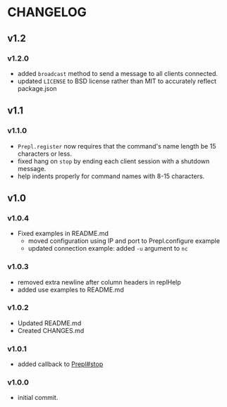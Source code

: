 CHANGELOG
=========

## v1.2
### v1.2.0
* added `broadcast` method to send a message to all clients connected.
* updated `LICENSE` to BSD license rather than MIT to accurately reflect package.json

## v1.1
### v1.1.0
* `Prepl.register` now requires that the command's name length be 15 characters or less.
* fixed hang on `stop` by ending each client session with a shutdown message.
* help indents properly for command names with 8-15 characters.

## v1.0
### v1.0.4
* Fixed examples in README.md
  * moved configuration using IP and port to Prepl.configure example
  * updated connection example: added `-u` argument to `nc`

### v1.0.3
* removed extra newline after column headers in replHelp
* added use examples to README.md

### v1.0.2
* Updated README.md
* Created CHANGES.md

### v1.0.1
* added callback to [Prepl#stop](https://github.com/techjeffharris/prepl#stop)

### v1.0.0
* initial commit.
